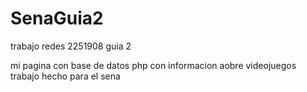 # SenaGuia2

trabajo redes 2251908 guia 2


mi pagina  con base de datos php  con informacion aobre videojuegos
trabajo hecho para el sena

